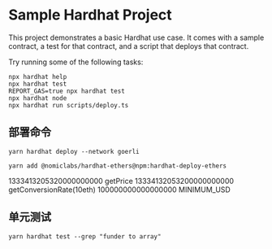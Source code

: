 # Sample Hardhat Project

This project demonstrates a basic Hardhat use case. It comes with a sample contract, a test for that contract, and a script that deploys that contract.

Try running some of the following tasks:

```shell
npx hardhat help
npx hardhat test
REPORT_GAS=true npx hardhat test
npx hardhat node
npx hardhat run scripts/deploy.ts
```

## 部署命令

```
yarn hardhat deploy --network goerli
```

```
yarn add @nomiclabs/hardhat-ethers@npm:hardhat-deploy-ethers
```

1333413205320000000000 getPrice
13334132053200000000000 getConversionRate(10eth)
100000000000000000 MINIMUM_USD

## 单元测试

```
yarn hardhat test --grep "funder to array"
```
